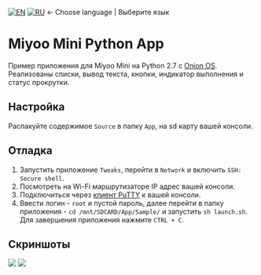[![EN](https://user-images.githubusercontent.com/9499881/33184537-7be87e86-d096-11e7-89bb-f3286f752bc6.png)](https://github.com/r57zone/MiyooMiniPythonApp/) 
[![RU](https://user-images.githubusercontent.com/9499881/27683795-5b0fbac6-5cd8-11e7-929c-057833e01fb1.png)](https://github.com/r57zone/MiyooMiniPythonApp/blob/master/README.RU.md)
← Choose language | Выберите язык

# Miyoo Mini Python App
Пример приложения для Miyoo Mini на Python 2.7 с [Onion OS](https://github.com/OnionUI/Onion). Реализованы списки, вывод текста, кнопки, индикатор выполнения и статус прокрутки.

## Настройка
Распакуйте содержимое `Source` в папку `App`, на sd карту вашей консоли.

## Отладка
1. Запустить приложение `Tweaks`, перейти в `Network` и включить `SSH: Secure shell`.
2. Посмотреть на Wi-Fi маршрутизаторе IP адрес вашей консоли.
3. Подключиться через [клиент PuTTY](https://www.chiark.greenend.org.uk/~sgtatham/putty/latest.html) к вашей консоли.
4. Ввести логин - `root` и пустой пароль, далее перейти в папку приложения - `cd /mnt/SDCARD/App/Sample/` и запустить `sh launch.sh`. Для завершения приложения нажмите `CTRL + C`.

## Скриншоты
[![](https://github.com/r57zone/MiyooMiniPythonApp/assets/9499881/9be9a987-cc8a-4daf-8aef-d98441009a79)](https://github.com/r57zone/MiyooMiniPythonApp/assets/9499881/25f46cb6-3772-4c43-9735-11b0d14ad47f)
[![](https://github.com/r57zone/MiyooMiniPythonApp/assets/9499881/07a13b00-86a1-4e34-ae56-89e45c32e2cd)](https://github.com/r57zone/MiyooMiniPythonApp/assets/9499881/3831623c-1a7f-4421-b505-1dfa3ff2c6e1)
